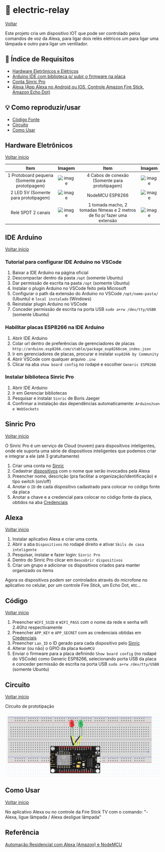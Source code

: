 # :electric_plug: electric-relay

[Voltar](https://github.com/sganzerla/alexa-projects)

Este projeto cria um dispositivo IOT que pode ser controlado pelos comandos de voz da Alexa, para ligar dois relés elétricos um para ligar uma lâmpada e outro para ligar um ventilador.

<a id="index"></a>

## :card_index: Índice de Requisitos

- [Hardware Eletrônicos e Elétricos](#hardware)
- [Arduino IDE com biblioteca p/ subir o firmware na placa](#ide)
- [Conta Sinric Pro](#sinric)
- [Alexa (App Alexa no Android ou IOS, Controle Amazon Fire Stick, Amazon Echo Dot)](#alexa)

## :bulb: Como reproduzir/usar

- [Código Fonte](#code)
- [Circuito](#circuit)
- [Como Usar](#use)
  
<a id="hardware"></a>

## Hardware Eletrônicos

[Voltar início](#index)

Item | Imagem | Item | Imagem
:------------------------: | :------------------------: | :------------------------: | :------------------------: |  
 1 Protoboard pequena (Somente para prototipagem) | ![image](https://user-images.githubusercontent.com/22710963/77499362-a8574a80-6e30-11ea-9744-a15c3206fd50.png) | 4 Cabos de conexão (Somente para prototipagem) | ![image](https://user-images.githubusercontent.com/22710963/77499606-5662f480-6e31-11ea-96fd-9e268dceb50f.png)
 2 LED 5V  (Somente para prototipagem)| ![image](https://user-images.githubusercontent.com/22710963/103470252-f64d9700-4d4e-11eb-908e-9c8fcf4fcd8c.png) | NodeMCU ESP8266 |  ![image](https://user-images.githubusercontent.com/22710963/79626592-9e5ef980-8107-11ea-8245-9ef23642a350.png)
 Relé SPDT 2 canais | ![image](https://user-images.githubusercontent.com/22710963/103469260-4c1b4280-4d41-11eb-90bb-0120b21ff696.png) | 1 tomada macho, 2 tomadas fêmeas e 2 metros de fio p/ fazer uma extensão  |  ![image](https://user-images.githubusercontent.com/22710963/103470387-8fc97880-4d50-11eb-9ab1-98e7a7c6170b.png)

<a id="ide"></a>

## IDE Arduino

[Voltar início](#index)

### Tutorial para configurar IDE Arduino no VSCode

1. Baixar a IDE Arduino na página oficial
2. Descompactar dentro da pasta `/opt` (somente Ubuntu)
3. Dar permissão de escrita na pasta `/opt` (somente Ubuntu)
4. Instalar o plugin Arduino no VSCode feito pela Microsoft
5. Configurar o path da extensão do Arduino no VSCode `/opt/nome-pasta/` (Ubuntu) e `local instalado` (Windows)
6. Reinstalar plugin Arduino no VSCode
7. Conceder permissão de escrita na porta USB `sudo a+rw /dev/tty/USB0` (somente Ubuntu)

### Habilitar placas ESP8266 na IDE Arduino

1. Abrir IDE Arduino
2. Colar url dentro de preferências de gerenciadores de placas `http://arduino.esp8266.com/stable/package_esp8266com_index.json`
3. Ir em gerenciadores de placas, procurar e instalar `esp8266 by Community`
4. Abrir VSCode com qualquer arquivo `.ino`
5. Clicar na aba `show board config` no rodapé e escolher `Generic ESP8266`

### Instalar biblioteca Sinric Pro

1. Abrir IDE Arduino
2. Ir em Gerenciar bibliotecas
3. Pesquisar e instalar `Sinric` de Boris Jaeger
4. Confirmar a instalação das dependências automaticamente: `ArduinoJson e WebSockets`

<a id="sinric"></a>

## Sinric Pro

[Voltar início](#index)

O Sinric Pro é um serviço de Cloud (nuvem) para dispositivos inteligentes, onde ele suporta uma série de dispositivos inteligentes que podemos criar e integrar a ele (até 3 gratuitamente)

1. Criar uma conta no [Sinric](https://portal.sinric.pro/register)
2. Cadastrar [dispositivos](https://portal.sinric.pro/device/list) com o nome que serão invocados pela Alexa
3. Preencher nome, descrição (pra facilitar a organização/identificação) e tipo switch (on/off)
4. Anotar o `ID` de cada dispositivo cadastrado para colocar no código fonte da placa
5. Anotar a chave e a credencial para colocar no código fonte da placa, obtidos na aba [Credenciais](https://portal.sinric.pro/credential/list)

<a id="alexa"></a>

## Alexa

[Voltar início](#index)

1. Instalar aplicativo Alexa e criar uma conta.
2. Abrir a aba `Dispositivos` no rodapé direito e ativar `Skils de casa inteligente`
3. Pesquisar, instalar e fazer login: `Sinric Pro`
4. Dentro do Sinric Pro clicar em `Descobrir dispositivos`
5. Criar um grupo e adicionar os dispositivos criados para manter organizado os items

Agora os dispositivos podem ser controlados através do microfone no aplicativo no celular, por um controle Fire Stick, um Echo Dot, etc...

<a id="code"></a>

## Código

[Voltar início](#index)

1. Preencher `WIFI_SSID` e `WIFI_PASS` com o nome da rede e senha wifi 2.4Ghz respectivamente
2. Preencher `APP_KEY` e `APP_SECRET`  com as credenciais obtidas em [Credenciais](https://portal.sinric.pro/credential/list)
3. Preencher `Lan_ID` o ID gerado para cada dispositivo pelo [Sinric](https://portal.sinric.pro/device/list)
4. Alterar (ou não) o GPIO da placa `ǸodeMCU`
5. Enviar o firmware para a placa definindo `Show board config` (no rodapé do VSCode) como Generic ESP8266, selecionando porta USB da placa e conceder permissão de escrita na porta USB `sudo a+rw /dev/tty/USB0` (somente Ubuntu)

<a id="circuit"></a>

## Circuito

[Voltar início](#index)

Circuito de prototipação

![image](resources/proto.png)

<a id="use"></a>

## Como Usar

[Voltar início](#index)

No aplicativo Alexa ou no controle da Fire Stick TV com o comando: "- Alexa, ligue lâmpada / Alexa desligue lâmpada"

## Referência

[Automação Residencial com Alexa (Amazon) e NodeMCU](https://blog.eletrogate.com/automacao-residencial-com-alexa-amazon-e-nodemcu/)
